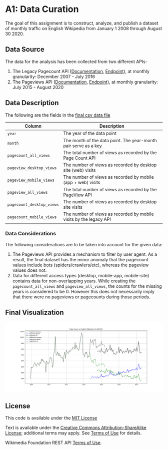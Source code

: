 # A1: Data Curation

The goal of this assignment is to construct, analyze, and publish a dataset of monthly traffic on English Wikipedia from January 1 2008 through August 30 2020.

## Data Source

The data for the analysis has been collected from two different APIs-
1. The Legacy Pagecount API ([Documentation](https://wikitech.wikimedia.org/wiki/Analytics/AQS/Legacy_Pagecounts), [Endpoint](https://wikimedia.org/api/rest_v1/#/Pagecounts_data_(legacy)/get_metrics_legacy_pagecounts_aggregate_project_access_site_granularity_start_end)), at monthly granularity: December 2007 - July 2016
2. The Pageviews API ([Documentation](https://wikitech.wikimedia.org/wiki/Analytics/AQS/Pageviews), [Endpoint](https://wikimedia.org/api/rest_v1/#/Pageviews_data/get_metrics_pageviews_aggregate_project_access_agent_granularity_start_end)), at monthly granularity: July 2015 - August 2020

## Data Description

The following are the fields in the [final csv data file](data/csv/en-wikipedia_traffic_200712-202008.csv)

| Column | Description |
|--------|-------------|
| `year`   | The year of the data point |
| `month`  | The month of the data point. The year-month pair serve as a key |
| `pagecount_all_views` | The total number of views as recorded by the Page Count API |
| `pageview_desktop_views` | The number of views as recorded by desktop site (web) visits |
| `pageview_mobile_views` | The number of views as recorded by mobile (app + web) visits |
| `pageview_all_views` | The total number of views as recorded by the PageView API |
| `pagecount_desktop_views` | The number of views as recorded by desktop site visits |
| `pagecount_mobile_views` | The number of views as recorded by mobile visits by the legacy API |

### Data Considerations

The following considerations are to be taken into account for the given data:

1. The Pageviews API provides a mechanism to filter by user agent. As a result, the final dataset has the minor anomaly that the pagecount values include bots (spiders/crawlers/etc), whereas the pageview values does not.
2. Data for different access types (desktop, mobile-app, mobile-site) contains data for non-overlapping years. While creating the `pagecount_all_views` and `pageview_all_views`, the counts for the missing years is considered to be 0. However this does not necessarily imply that there were no pageviews or pagecounts during those periods.

## Final Visualization

![Wikimedia Visits from 2007 to 2018](final_visualization.png)

## License

This code is available under the [MIT License](LICENSE)

Text is available under the [Creative Commons Attribution-ShareAlike License](https://creativecommons.org/licenses/by-sa/3.0/); additional terms may apply. See [Terms of Use](https://foundation.wikimedia.org/wiki/Terms_of_Use/en) for details.

Wikimedia Foundation REST API [Terms of Use](https://www.mediawiki.org/wiki/REST_API#Terms_and_conditions).
